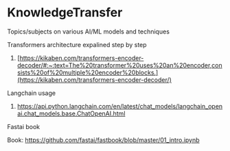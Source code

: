 # KnowledgeTransfer
Topics/subjects on various AI/ML models and techniques

Transformers architecture expalined step by step
1. [https://kikaben.com/transformers-encoder-decoder/#:~:text=The%20transformer%20uses%20an%20encoder,consists%20of%20multiple%20encoder%20blocks.](https://kikaben.com/transformers-encoder-decoder/)

Langchain usage
1. https://api.python.langchain.com/en/latest/chat_models/langchain_openai.chat_models.base.ChatOpenAI.html


Fastai book

Book: https://github.com/fastai/fastbook/blob/master/01_intro.ipynb
